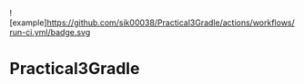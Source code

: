 ![example]https://github.com/sik00038/Practical3Gradle/actions/workflows/run-ci.yml/badge.svg
# Practical3Gradle
